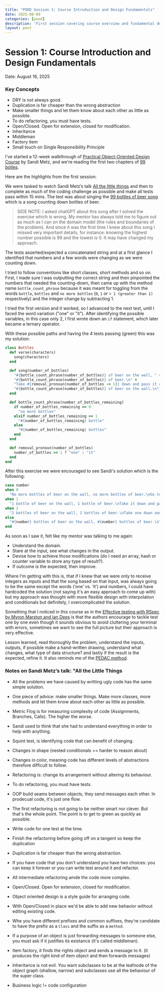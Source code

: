 ```yaml
---
title: "POOD Session 1: Course Introduction and Design Fundamentals"
date: 2025-08-09
categories: [pood]
description: 'First session covering course overview and fundamental design principles'
layout: post
---
```


# Session 1: Course Introduction and Design Fundamentals

Date: August 16, 2025  

### Key Concepts
- DRY is not always good.
- Duplication is far cheaper than the wrong abstraction
- Make smaller things and let them know about each other as little as possible.
- To do refactoring, you must have tests.
- Open/Closed. Open for extension, closed for modification.
- Inheritance
- Middleman
- Factory item
- Small touch on Single Responsibility Principle

I've started a 12-week walkthrough of <a href="https://sandimetz.com/courses" target="_blank">Practical Object-Oriented Design Course</a> by Sandi Metz, and we're reading the first two chapters of <a href="https://sandimetz.com/99bottles" target="_blank">99 botles</a>.

Here are the highlights from the first session:

We were tasked to watch Sandi Metz’s talk <a href="https://www.youtube.com/watch?v=8bZh5LMaSmE" target="_blank">All the little things</a> and then to complete as much of the coding challenge as possible and make all tests pass within 15 mins. The test was about singing the <a href="https://www.99-bottles-of-beer.net/lyrics.html" target="_blank">99 bottles of beer song</a> which is a song counting down bottles of beer.

> SIDE NOTE: I asked chatGPT about this song after I solved the exercise which is wrong. My mentor has always told me to figure out as much as I can on the domain model (the rules and boundaries of the problem). And since it was the first time I knew about this song I missed very important details, for instance: knowing the highest number possible is 99 and the lowest is 0. It may have changed my approach.

The tests asserted/expected a concatenated string and at a first glance I identified that numbers and a few words were changing as we were counting down.

I tried to follow conventions like short classes, short methods and so on. First, I made sure I was outputting the correct string and then pinpointed the numbers that needed the counting-down, then came up with the method name `bottle_count_phrase` because it was meant for toggling from the words `bottle`, `bottles` and `no more bottles` (`0`, `1` or `> 1 (greater than 1)` respectively) and the integer change by subtracting 1.

I tried the first version and it worked, so I advanced to the next test, until I faced the word variation ("one" or "it"). After identifying the possible variables, in this case only 2, I first wrote down an `if` statement, which later became a ternary operator.

With these possible paths and having the 4 tests passing (green) this was my solution:

```ruby
class Bottles
  def verse(characters)
    song(characters)
  end

  def song(number_of_bottles)
    "#{bottle_count_phrase(number_of_bottles)} of beer on the wall, " +
    "#{bottle_count_phrase(number_of_bottles)} of beer.\n" +
    "Take #{removal_pronoun(number_of_bottles -= 1)} down and pass it around, " +
    "#{bottle_count_phrase(number_of_bottles)} of beer on the wall.\n"
  end

  def bottle_count_phrase(number_of_bottles_remaining)
    if number_of_bottles_remaining == 0
      "no more bottles"
    elsif number_of_bottles_remaining == 1
      "#{number_of_bottles_remaining} bottle"
    else
      "#{number_of_bottles_remaining} bottles"
    end
  end

  def removal_pronoun(number_of_bottles)
    number_of_bottles >= 1 ? "one" : "it"
  end
end
```

After this exercise we were encouraged to see Sandi's solution which is the following:

```ruby
case number
when 0
  "No more bottles of beer on the wall, no more bottles of beer.\nGo to the store and buy some more, 99 bottles of beer on the wall.\n"
when 1
  "1 bottle of beer on the wall, 1 bottle of beer.\nTake it down and pass it around, no more bottles of beer on the wall.\n"
when 2
  "2 bottles of beer on the wall, 2 bottles of beer.\nTake one down and pass it around, 1 bottle of beer on the wall.\n"
else
  "#{number} bottles of beer on the wall, #{number} bottles of beer.\nTake one down and pass it around, #{number-1} bottles of beer on the wall.\n"
end
```

As soon as I saw it, felt like my mentor was talking to me again:

- Understand the domain.
- Stare at the input, see what changes in the output.
- Devise how to achieve those modifications (do I need an array, hash or counter variable to store any type of result?).
- If outcome is the expected, then improve.

Where I'm getting with this is, that if I knew that we were only to receive integers as inputs and that the song based on that input, was always going to be the same except the words (‘one’ vs. ‘it’) and numbers, I could have hardcoded the solution (not saying it's an easy approach to come up with) but my approach was thought with more flexible design with interpolation and conditionals but definitely, I overcomplicated the solution.

Something that I noticed in this course as in the [Effective testing with RSpec by Myron Marston and Ian Dees](/2025/04/11/effective-testing-with-rspec.html) is that the authors encourage to tackle test one by one even though it sounds obvious to avoid cluttering your terminal with errors, sometimes we want to see the full picture but their approach is very effective.

Lesson learned, read thoroughly the problem, understand the inputs, outputs, if possible make a hand-written drawing, understand what changes, what type of data structure? and lastly if the result is the expected, refine it. It also reminds me of the [PEDAC method](https://medium.com/launch-school/solving-coding-problems-with-pedac-29141331f93f).

### Notes on Sandi Metz’s talk: "All the Little Things

- All the problems we have caused by writting ugly code has the same simple solution.

- One piece of advice: make smaller things. Make more classes, more methods and let them know about each other as little as possible.

- Metric Flog is for measuring complexity of code (Assignments, Branches, Calls). The higher the worse.

- Sandi used to think that she had to understand everything in order to help with anything.

- Squint test, is identifying code that can benefit of changing. 

- Changes in shape (nested conditionals == harder to reason about)

- Changes in color, meaning code has different levels of abstractions therefore difficult to follow.

- Refactoring is: change its arrangement without altering its behaviour.

- To do refactoring, you must have tests.

- OOP build seams between objects, they send messages each other. In prodecual code, it's just one flow.

- The first refactoring is not going to be neither smart nor clever. But that's the whole point. The point is to get to green as quickly as possible.

- Write code for one test at the time.

- Finish the refactoring before going off on a tangent so keep the duplication

- Duplication is far cheaper than the wrong abstraction.

- If you have code that you don't understand you have two choices: you can keep it forever or you can write test around it and refactor.

- All intermediate refactoring amde the code more complex.

- Open/Closed. Open for extension, closed for modification.

- Object oriented design is a style guide for arranging code.

- With Open/Closed in place we'd be able to add new behavior without editing existing code.

- Whe you have different prefixes and common suffixes, they're candidate to have the prefix as a `Class` and the suffix as a `method`.

- If a purpose of an object is just forwarding messages to someone else, you must ask if it justifies its existance (it's called middleman).

- Item factory, it finds the rights object and sends a message to it. (it produces the right kind of item object and then forwards messages)

- Inheritance is not evil. You want subclasses to be at the leafnode of the object graph (shallow, narrow) and subclasses use all the behaviour of the super class.

- Business logic != code configuration
